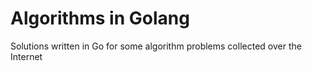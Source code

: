 # Algorithms in Golang

Solutions written in Go for some algorithm problems collected over the Internet